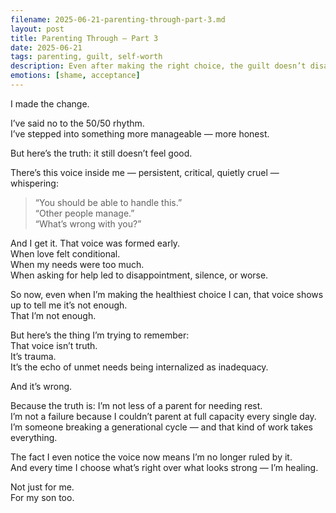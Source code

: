 ```yaml
---
filename: 2025-06-21-parenting-through-part-3.md
layout: post
title: Parenting Through – Part 3
date: 2025-06-21
tags: parenting, guilt, self-worth
description: Even after making the right choice, the guilt doesn’t disappear. Part 3 explores the inner voice that tells me I should be able to do more — and why I’m learning to ignore it.
emotions: [shame, acceptance]
---
```


I made the change.

I’ve said no to the 50/50 rhythm.  
I’ve stepped into something more manageable — more honest.

But here’s the truth: it still doesn’t feel good.

There’s this voice inside me — persistent, critical, quietly cruel — whispering:

> “You should be able to handle this.”  
> “Other people manage.”  
> “What’s wrong with you?”

And I get it. That voice was formed early.  
When love felt conditional.  
When my needs were too much.  
When asking for help led to disappointment, silence, or worse.

So now, even when I’m making the healthiest choice I can, that voice shows up to tell me it’s not enough.  
That I’m not enough.

But here’s the thing I’m trying to remember:  
That voice isn’t truth.  
It’s trauma.  
It’s the echo of unmet needs being internalized as inadequacy.

And it’s wrong.

Because the truth is: I’m not less of a parent for needing rest.  
I’m not a failure because I couldn’t parent at full capacity every single day.  
I’m someone breaking a generational cycle — and that kind of work takes everything.

The fact I even notice the voice now means I’m no longer ruled by it.  
And every time I choose what’s right over what looks strong — I’m healing.

Not just for me.  
For my son too.
